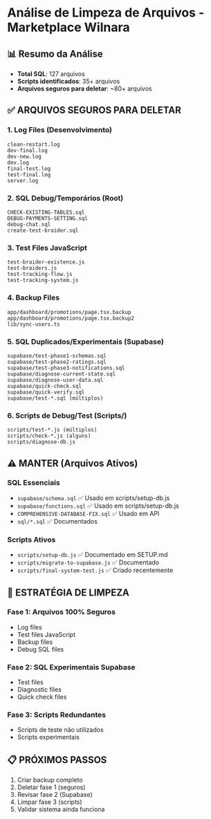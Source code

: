 # Análise de Limpeza de Arquivos - Marketplace Wilnara

## 📊 Resumo da Análise
- **Total SQL**: 127 arquivos
- **Scripts identificados**: 35+ arquivos
- **Arquivos seguros para deletar**: ~80+ arquivos

## ✅ ARQUIVOS SEGUROS PARA DELETAR

### 1. **Log Files (Desenvolvimento)**
```
clean-restart.log
dev-final.log
dev-new.log
dev.log
final-test.log
test-final.log
server.log
```

### 2. **SQL Debug/Temporários (Root)**
```
CHECK-EXISTING-TABLES.sql
DEBUG-PAYMENTS-SETTING.sql
debug-chat.sql
create-test-braider.sql
```

### 3. **Test Files JavaScript**
```
test-braider-existence.js
test-braiders.js
test-tracking-flow.js
test-tracking-system.js
```

### 4. **Backup Files**
```
app/dashboard/promotions/page.tsx.backup
app/dashboard/promotions/page.tsx.backup2
lib/sync-users.ts
```

### 5. **SQL Duplicados/Experimentais (Supabase)**
```
supabase/test-phase1-schemas.sql
supabase/test-phase2-ratings.sql
supabase/test-phase3-notifications.sql
supabase/diagnose-current-state.sql
supabase/diagnose-user-data.sql
supabase/quick-check.sql
supabase/quick-verify.sql
supabase/test-*.sql (múltiplos)
```

### 6. **Scripts de Debug/Test (Scripts/)**
```
scripts/test-*.js (múltiplos)
scripts/check-*.js (alguns)
scripts/diagnose-db.js
```

## ⚠️ MANTER (Arquivos Ativos)

### **SQL Essenciais**
- `supabase/schema.sql` ✅ Usado em scripts/setup-db.js
- `supabase/functions.sql` ✅ Usado em scripts/setup-db.js
- `COMPREHENSIVE-DATABASE-FIX.sql` ✅ Usado em API
- `sql/*.sql` ✅ Documentados

### **Scripts Ativos**
- `scripts/setup-db.js` ✅ Documentado em SETUP.md
- `scripts/migrate-to-supabase.js` ✅ Documentado
- `scripts/final-system-test.js` ✅ Criado recentemente

## 🎯 ESTRATÉGIA DE LIMPEZA

### **Fase 1**: Arquivos 100% Seguros
- Log files
- Test files JavaScript
- Backup files
- Debug SQL files

### **Fase 2**: SQL Experimentais Supabase
- Test files
- Diagnostic files
- Quick check files

### **Fase 3**: Scripts Redundantes
- Scripts de teste não utilizados
- Scripts experimentais

## 📋 PRÓXIMOS PASSOS
1. Criar backup completo
2. Deletar fase 1 (seguros)
3. Revisar fase 2 (Supabase)
4. Limpar fase 3 (scripts)
5. Validar sistema ainda funciona